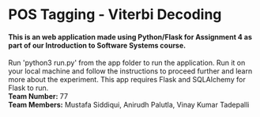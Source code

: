 
# POS Tagging - Viterbi Decoding


#### This is an web application made using Python/Flask for Assignment 4 as part of our Introduction to Software Systems course.

Run 'python3 run.py' from the app folder to run the application. Run it on your local machine and follow the instructions to proceed further and learn more about the experiment. This app requires Flask and SQLAlchemy for Flask to run.
<br>
**Team Number:** 77<br>
**Team Members:** Mustafa Siddiqui, Anirudh Palutla, Vinay Kumar Tadepalli
